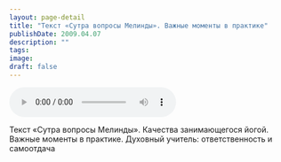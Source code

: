 ```yaml
---
layout: page-detail
title: "Текст «Сутра вопросы Мелинды». Важные моменты в практике"
publishDate: 2009.04.07
description: ""
tags:
image:
draft: false
---
```


<audio title="2009.04.07 - Текст «Сутра вопросы Мелинды». Важные моменты в практике.mp3" src="/upload/iblock/d3a/d3a11d2427f8fe4c38a292602191ff58.mp3" controls=""></audio>

 Текст «Сутра вопросы Мелинды». Качества занимающегося йогой.  
 Важные моменты в практике. Духовный учитель: ответственность и самоотдача   

  
